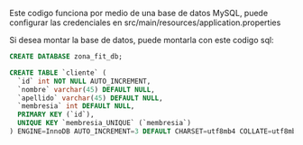 Este codigo funciona por medio de una base de datos MySQL, puede configurar las credenciales en src/main/resources/application.properties

Si desea montar la base de datos, puede montarla con este codigo sql:

```sql
CREATE DATABASE zona_fit_db;

CREATE TABLE `cliente` (
  `id` int NOT NULL AUTO_INCREMENT,
  `nombre` varchar(45) DEFAULT NULL,
  `apellido` varchar(45) DEFAULT NULL,
  `membresia` int DEFAULT NULL,
  PRIMARY KEY (`id`),
  UNIQUE KEY `membresia_UNIQUE` (`membresia`)
) ENGINE=InnoDB AUTO_INCREMENT=3 DEFAULT CHARSET=utf8mb4 COLLATE=utf8mb4_0900_ai_ci;
```